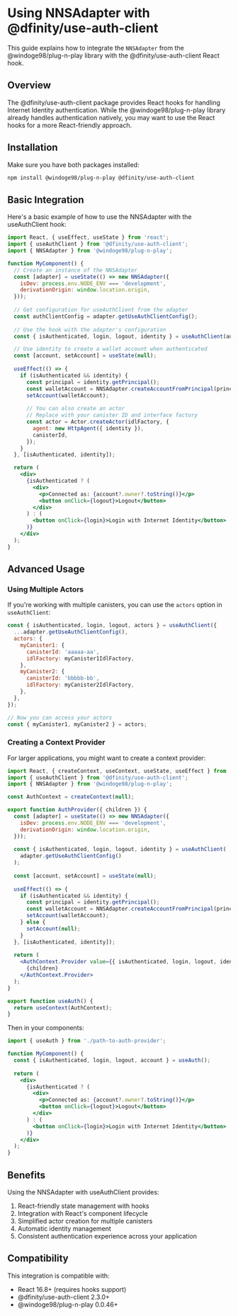 # Using NNSAdapter with @dfinity/use-auth-client

This guide explains how to integrate the `NNSAdapter` from the @windoge98/plug-n-play library with the @dfinity/use-auth-client React hook.

## Overview

The @dfinity/use-auth-client package provides React hooks for handling Internet Identity authentication. While the @windoge98/plug-n-play library already handles authentication natively, you may want to use the React hooks for a more React-friendly approach.

## Installation

Make sure you have both packages installed:

```bash
npm install @windoge98/plug-n-play @dfinity/use-auth-client
```

## Basic Integration

Here's a basic example of how to use the NNSAdapter with the useAuthClient hook:

```jsx
import React, { useEffect, useState } from 'react';
import { useAuthClient } from '@dfinity/use-auth-client';
import { NNSAdapter } from '@windoge98/plug-n-play';

function MyComponent() {
  // Create an instance of the NNSAdapter
  const [adapter] = useState(() => new NNSAdapter({
    isDev: process.env.NODE_ENV === 'development',
    derivationOrigin: window.location.origin,
  }));
  
  // Get configuration for useAuthClient from the adapter
  const authClientConfig = adapter.getUseAuthClientConfig();
  
  // Use the hook with the adapter's configuration
  const { isAuthenticated, login, logout, identity } = useAuthClient(authClientConfig);

  // Use identity to create a wallet account when authenticated
  const [account, setAccount] = useState(null);
  
  useEffect(() => {
    if (isAuthenticated && identity) {
      const principal = identity.getPrincipal();
      const walletAccount = NNSAdapter.createAccountFromPrincipal(principal);
      setAccount(walletAccount);
      
      // You can also create an actor
      // Replace with your canister ID and interface factory
      const actor = Actor.createActor(idlFactory, {
        agent: new HttpAgent({ identity }),
        canisterId,
      });
    }
  }, [isAuthenticated, identity]);

  return (
    <div>
      {isAuthenticated ? (
        <div>
          <p>Connected as: {account?.owner?.toString()}</p>
          <button onClick={logout}>Logout</button>
        </div>
      ) : (
        <button onClick={login}>Login with Internet Identity</button>
      )}
    </div>
  );
}
```

## Advanced Usage

### Using Multiple Actors

If you're working with multiple canisters, you can use the `actors` option in `useAuthClient`:

```jsx
const { isAuthenticated, login, logout, actors } = useAuthClient({
  ...adapter.getUseAuthClientConfig(),
  actors: {
    myCanister1: {
      canisterId: 'aaaaa-aa',
      idlFactory: myCanister1IdlFactory,
    },
    myCanister2: {
      canisterId: 'bbbbb-bb',
      idlFactory: myCanister2IdlFactory,
    },
  },
});

// Now you can access your actors
const { myCanister1, myCanister2 } = actors;
```

### Creating a Context Provider

For larger applications, you might want to create a context provider:

```jsx
import React, { createContext, useContext, useState, useEffect } from 'react';
import { useAuthClient } from '@dfinity/use-auth-client';
import { NNSAdapter } from '@windoge98/plug-n-play';

const AuthContext = createContext(null);

export function AuthProvider({ children }) {
  const [adapter] = useState(() => new NNSAdapter({
    isDev: process.env.NODE_ENV === 'development',
    derivationOrigin: window.location.origin,
  }));
  
  const { isAuthenticated, login, logout, identity } = useAuthClient(
    adapter.getUseAuthClientConfig()
  );
  
  const [account, setAccount] = useState(null);
  
  useEffect(() => {
    if (isAuthenticated && identity) {
      const principal = identity.getPrincipal();
      const walletAccount = NNSAdapter.createAccountFromPrincipal(principal);
      setAccount(walletAccount);
    } else {
      setAccount(null);
    }
  }, [isAuthenticated, identity]);
  
  return (
    <AuthContext.Provider value={{ isAuthenticated, login, logout, identity, account }}>
      {children}
    </AuthContext.Provider>
  );
}

export function useAuth() {
  return useContext(AuthContext);
}
```

Then in your components:

```jsx
import { useAuth } from './path-to-auth-provider';

function MyComponent() {
  const { isAuthenticated, login, logout, account } = useAuth();
  
  return (
    <div>
      {isAuthenticated ? (
        <div>
          <p>Connected as: {account?.owner?.toString()}</p>
          <button onClick={logout}>Logout</button>
        </div>
      ) : (
        <button onClick={login}>Login with Internet Identity</button>
      )}
    </div>
  );
}
```

## Benefits

Using the NNSAdapter with useAuthClient provides:

1. React-friendly state management with hooks
2. Integration with React's component lifecycle
3. Simplified actor creation for multiple canisters
4. Automatic identity management
5. Consistent authentication experience across your application

## Compatibility

This integration is compatible with:

- React 16.8+ (requires hooks support)
- @dfinity/use-auth-client 2.3.0+
- @windoge98/plug-n-play 0.0.46+ 